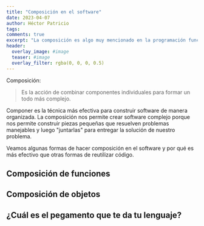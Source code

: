 ```yaml
---
title: "Composición en el software"
date: 2023-04-07
author: Héctor Patricio
tags:
comments: true
excerpt: "La composición es algo muy mencionado en la programación funcional, vamos a ver cómo se aplica al desarrollo de software también fuera de ella."
header:
  overlay_image: #image
  teaser: #image
  overlay_filter: rgba(0, 0, 0, 0.5)
---
```


Composición:

> Es la acción de combinar componentes individuales para formar un todo más complejo.

Componer es la técnica más efectiva para construir software de manera organizada. La composición nos permite crear software complejo porque nos permite construir piezas pequeñas que resuelven problemas manejables y luego "juntarlas" para entregar la solución de nuestro problema.

Veamos algunas formas de hacer composición en el software y por qué es más efectivo que otras formas de reutilizar código.

## Composición de funciones

## Composición de objetos

## ¿Cuál es el pegamento que te da tu lenguaje?